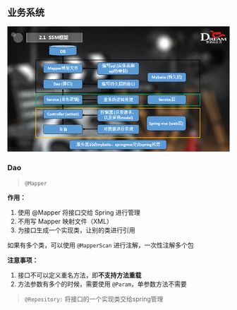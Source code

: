 ## 业务系统

![](https://raw.githubusercontent.com/whn961227/images/master/data/20200908144829.png)

### Dao

>  `@Mapper`

**作用：**

1. 使用 @Mapper 将接口交给 Spring 进行管理
2. 不用写 Mapper 映射文件（XML）
3. 为接口生成一个实现类，让别的类进行引用

如果有多个类，可以使用 `@MapperScan` 进行注解，一次性注解多个包

**注意事项：**

1. 接口不可以定义重名方法，即**不支持方法重载**
2. 方法参数有多个的时候，需要使用 `@Param`，单参数方法不需要

> `@Repository:` 将接口的一个实现类交给spring管理